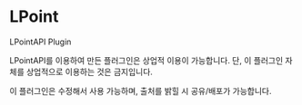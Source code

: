 # LPoint
LPointAPI Plugin

LPointAPI를 이용하여 만든 플러그인은 상업적 이용이 가능합니다. 단, 이 플러그인 자체를 상업적으로 이용하는 것은 금지입니다.

이 플러그인은 수정해서 사용 가능하며, 출처를 밝힐 시 공유/배포가 가능합니다. 
